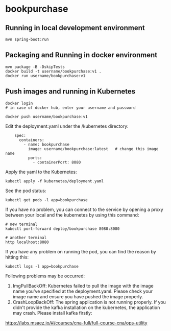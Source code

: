 # bookpurchase

## Running in local development environment

```
mvn spring-boot:run
```

## Packaging and Running in docker environment

```
mvn package -B -DskipTests
docker build -t username/bookpurchase:v1 .
docker run username/bookpurchase:v1
```

## Push images and running in Kubernetes

```
docker login 
# in case of docker hub, enter your username and password

docker push username/bookpurchase:v1
```

Edit the deployment.yaml under the /kubernetes directory:
```
    spec:
      containers:
        - name: bookpurchase
          image: username/bookpurchase:latest   # change this image name
          ports:
            - containerPort: 8080

```

Apply the yaml to the Kubernetes:
```
kubectl apply -f kubernetes/deployment.yaml
```

See the pod status:
```
kubectl get pods -l app=bookpurchase
```

If you have no problem, you can connect to the service by opening a proxy between your local and the kubernetes by using this command:
```
# new terminal
kubectl port-forward deploy/bookpurchase 8080:8080

# another terminal
http localhost:8080
```

If you have any problem on running the pod, you can find the reason by hitting this:
```
kubectl logs -l app=bookpurchase
```

Following problems may be occurred:

1. ImgPullBackOff:  Kubernetes failed to pull the image with the image name you've specified at the deployment.yaml. Please check your image name and ensure you have pushed the image properly.
1. CrashLoopBackOff: The spring application is not running properly. If you didn't provide the kafka installation on the kubernetes, the application may crash. Please install kafka firstly:

https://labs.msaez.io/#/courses/cna-full/full-course-cna/ops-utility

